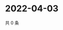 # 2022-04-03

共 0 条

<!-- BEGIN WEIBO -->
<!-- 最后更新时间 Sun Apr 03 2022 14:01:12 GMT+0800 (China Standard Time) -->

<!-- END WEIBO -->
